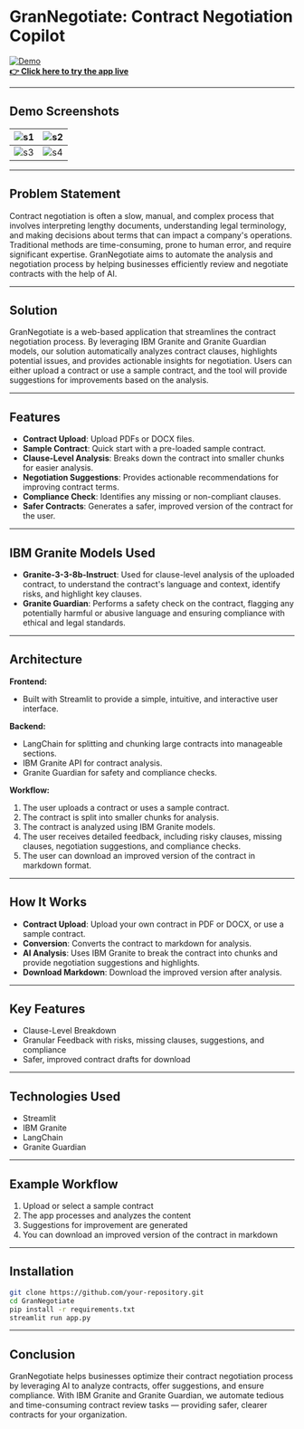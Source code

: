 
# GranNegotiate: Contract Negotiation Copilot

[![Demo](g1.gif)](https://grannegotiate-contract-copilot-xxdyfyxpb6r3p7rjj5dctk.streamlit.app/)  
**[👉 Click here to try the app live](https://grannegotiate-contract-copilot-xxdyfyxpb6r3p7rjj5dctk.streamlit.app/)**

---

## Demo Screenshots

| ![s1](s1.png) | ![s2](s2.png) |
| ------------- | ------------- |
| ![s3](s3.png) | ![s4](s4.png) |

---

## Problem Statement

Contract negotiation is often a slow, manual, and complex process that involves interpreting lengthy documents, understanding legal terminology, and making decisions about terms that can impact a company's operations. Traditional methods are time-consuming, prone to human error, and require significant expertise. GranNegotiate aims to automate the analysis and negotiation process by helping businesses efficiently review and negotiate contracts with the help of AI.

---

## Solution

GranNegotiate is a web-based application that streamlines the contract negotiation process. By leveraging IBM Granite and Granite Guardian models, our solution automatically analyzes contract clauses, highlights potential issues, and provides actionable insights for negotiation. Users can either upload a contract or use a sample contract, and the tool will provide suggestions for improvements based on the analysis.

---

## Features

- **Contract Upload**: Upload PDFs or DOCX files.  
- **Sample Contract**: Quick start with a pre-loaded sample contract.  
- **Clause-Level Analysis**: Breaks down the contract into smaller chunks for easier analysis.  
- **Negotiation Suggestions**: Provides actionable recommendations for improving contract terms.  
- **Compliance Check**: Identifies any missing or non-compliant clauses.  
- **Safer Contracts**: Generates a safer, improved version of the contract for the user.

---

## IBM Granite Models Used

- **Granite-3-3-8b-Instruct**: Used for clause-level analysis of the uploaded contract, to understand the contract's language and context, identify risks, and highlight key clauses.  
- **Granite Guardian**: Performs a safety check on the contract, flagging any potentially harmful or abusive language and ensuring compliance with ethical and legal standards.

---

## Architecture

**Frontend:**
- Built with Streamlit to provide a simple, intuitive, and interactive user interface.

**Backend:**
- LangChain for splitting and chunking large contracts into manageable sections.
- IBM Granite API for contract analysis.
- Granite Guardian for safety and compliance checks.

**Workflow:**
1. The user uploads a contract or uses a sample contract.
2. The contract is split into smaller chunks for analysis.
3. The contract is analyzed using IBM Granite models.
4. The user receives detailed feedback, including risky clauses, missing clauses, negotiation suggestions, and compliance checks.
5. The user can download an improved version of the contract in markdown format.

---

## How It Works

- **Contract Upload**: Upload your own contract in PDF or DOCX, or use a sample contract.  
- **Conversion**: Converts the contract to markdown for analysis.  
- **AI Analysis**: Uses IBM Granite to break the contract into chunks and provide negotiation suggestions and highlights.  
- **Download Markdown**: Download the improved version after analysis.

---

## Key Features

- Clause-Level Breakdown
- Granular Feedback with risks, missing clauses, suggestions, and compliance
- Safer, improved contract drafts for download

---

## Technologies Used

- Streamlit
- IBM Granite
- LangChain
- Granite Guardian

---

## Example Workflow

1. Upload or select a sample contract  
2. The app processes and analyzes the content  
3. Suggestions for improvement are generated  
4. You can download an improved version of the contract in markdown

---

## Installation

```bash
git clone https://github.com/your-repository.git
cd GranNegotiate
pip install -r requirements.txt
streamlit run app.py
```

---

## Conclusion

GranNegotiate helps businesses optimize their contract negotiation process by leveraging AI to analyze contracts, offer suggestions, and ensure compliance. With IBM Granite and Granite Guardian, we automate tedious and time-consuming contract review tasks — providing safer, clearer contracts for your organization.
